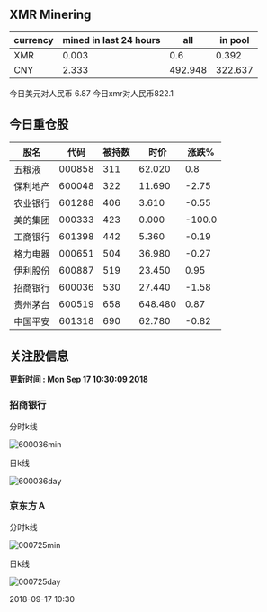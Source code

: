 ## XMR Minering

|currency|mined in last 24 hours|all|in pool|
|---|---|---|---|
|XMR|0.003|0.6|0.392|
|CNY|2.333|492.948|322.637|

今日美元对人民币 6.87	今日xmr对人民币822.1


## 今日重仓股 

|股名|代码|被持数|时价|涨跌%|
|---|---|---|---|---|
|五粮液|000858|311|62.020|0.8|
|保利地产|600048|322|11.690|-2.75|
|农业银行|601288|406|3.610|-0.55|
|美的集团|000333|423|0.000|-100.0|
|工商银行|601398|442|5.360|-0.19|
|格力电器|000651|504|36.980|-0.27|
|伊利股份|600887|519|23.450|0.95|
|招商银行|600036|530|27.440|-1.58|
|贵州茅台|600519|658|648.480|0.87|
|中国平安|601318|690|62.780|-0.82|

## 关注股信息
**更新时间 : Mon Sep 17 10:30:09 2018**
### 招商银行 
分时k线

![600036min](http://image.sinajs.cn/newchart/min/n/sh600036.gif)

日k线

![600036day](http://image.sinajs.cn/newchart/daily/n/sh600036.gif)

### 京东方Ａ 
分时k线

![000725min](http://image.sinajs.cn/newchart/min/n/sz000725.gif)

日k线

![000725day](http://image.sinajs.cn/newchart/daily/n/sz000725.gif)

2018-09-17 10:30